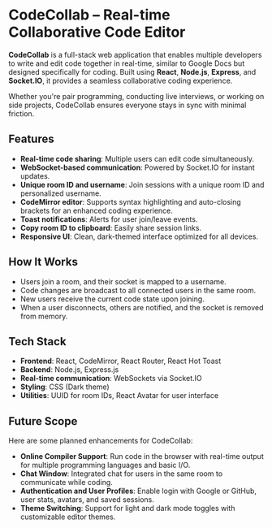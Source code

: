# CodeCollab – Real-time Collaborative Code Editor

**CodeCollab** is a full-stack web application that enables multiple developers to write and edit code together in real-time, similar to Google Docs but designed specifically for coding. Built using **React**, **Node.js**, **Express**, and **Socket.IO**, it provides a seamless collaborative coding experience.

Whether you're pair programming, conducting live interviews, or working on side projects, CodeCollab ensures everyone stays in sync with minimal friction.

## Features

- **Real-time code sharing**: Multiple users can edit code simultaneously.
- **WebSocket-based communication**: Powered by Socket.IO for instant updates.
- **Unique room ID and username**: Join sessions with a unique room ID and personalized username.
- **CodeMirror editor**: Supports syntax highlighting and auto-closing brackets for an enhanced coding experience.
- **Toast notifications**: Alerts for user join/leave events.
- **Copy room ID to clipboard**: Easily share session links.
- **Responsive UI**: Clean, dark-themed interface optimized for all devices.

## How It Works

- Users join a room, and their socket is mapped to a username.
- Code changes are broadcast to all connected users in the same room.
- New users receive the current code state upon joining.
- When a user disconnects, others are notified, and the socket is removed from memory.

## Tech Stack

- **Frontend**: React, CodeMirror, React Router, React Hot Toast
- **Backend**: Node.js, Express.js
- **Real-time communication**: WebSockets via Socket.IO
- **Styling**: CSS (Dark theme)
- **Utilities**: UUID for room IDs, React Avatar for user interface

## Future Scope

Here are some planned enhancements for CodeCollab:

- **Online Compiler Support**: Run code in the browser with real-time output for multiple programming languages and basic I/O.
- **Chat Window**: Integrated chat for users in the same room to communicate while coding.
- **Authentication and User Profiles**: Enable login with Google or GitHub, user stats, avatars, and saved sessions.
- **Theme Switching**: Support for light and dark mode toggles with customizable editor themes.
